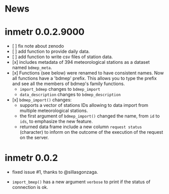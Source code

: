 News
================

inmetr 0.0.2.9000
=================

-   \[ \] fix note about zenodo
-   \[ \] add function to provide daily data.
-   \[ \] add function to write csv files of station data.
-   \[x\] includes metadata of 394 meteorological stations as a dataset named `bdmep_meta`.
-   \[x\] Functions (see below) were renamed to have consistent names. Now all functions have a 'bdmep' prefix. This allows you to type the prefix and see all the members of bdmep's family functions.
    -   `import_bdmep` changes to `bdmep_import`
    -   `data_description` changes to `bdmep_description`
-   \[x\] `bdmep_import()` changes:
    -   supports a vector of stations IDs allowing to data import from multiple meteorological stations.
    -   the first argument of `bdmep_import()` changed the name, from `id` to `ids`, to emphasize the new feature.
    -   returned data frame include a new column `request status` (character) to inform on the outcome of the execution of the request on the server.

inmetr 0.0.2
============

-   fixed issue \#1, thanks to @sillasgonzaga.

-   `import_bmep()` has a new argument `verbose` to print if the status of connection is ok.
